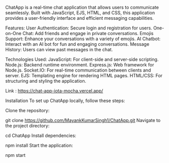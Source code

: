 
ChatApp is a real-time chat application that allows users to communicate seamlessly. Built with JavaScript, EJS, HTML, and CSS, this application provides a user-friendly interface and efficient messaging capabilities.

Features:
  User Authentication: Secure login and registration for users.
  One-on-One Chat: Add friends and engage in private conversations.
  Emojis Support: Enhance your conversations with a variety of emojis.
  AI Chatbot: Interact with an AI bot for fun and engaging conversations.
  Message History: Users can view past messages in the chat.
  
Technologies Used:
  JavaScript: For client-side and server-side scripting.
  Node.js: Backend runtime environment.
  Express.js: Web framework for Node.js.
  Socket.IO: For real-time communication between clients and server.
  EJS: Templating engine for rendering HTML pages.
  HTML/CSS: For structuring and styling the application.

Link : https://chat-app-iota-mocha.vercel.app/


Installation
  To set up ChatApp locally, follow these steps:
  
  Clone the repository:
  
  git clone https://github.com/MayankKumarSingh1/ChatApp.git
  Navigate to the project directory:
  
  cd ChatApp
  Install dependencies:
  
  npm install
  Start the application:
  
  npm start
